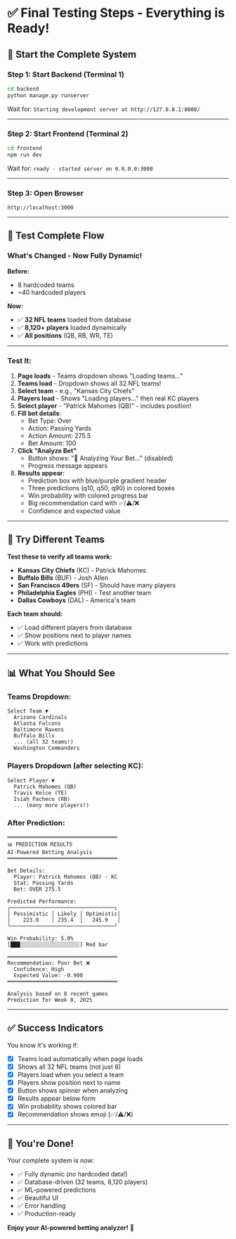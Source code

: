 # ✅ Final Testing Steps - Everything is Ready!

## 🚀 Start the Complete System

### **Step 1: Start Backend** (Terminal 1)
```bash
cd backend
python manage.py runserver
```
Wait for: `Starting development server at http://127.0.0.1:8000/`

---

### **Step 2: Start Frontend** (Terminal 2)
```bash
cd frontend
npm run dev
```
Wait for: `ready - started server on 0.0.0.0:3000`

---

### **Step 3: Open Browser**
```
http://localhost:3000
```

---

## 🧪 Test Complete Flow

### **What's Changed - Now Fully Dynamic!**

**Before:**
- 8 hardcoded teams
- ~40 hardcoded players

**Now:**
- ✅ **32 NFL teams** loaded from database
- ✅ **8,120+ players** loaded dynamically
- ✅ **All positions** (QB, RB, WR, TE)

---

### **Test It:**

1. **Page loads** - Teams dropdown shows "Loading teams..."
2. **Teams load** - Dropdown shows all 32 NFL teams!
3. **Select team** - e.g., "Kansas City Chiefs"
4. **Players load** - Shows "Loading players..." then real KC players
5. **Select player** - "Patrick Mahomes (QB)" - includes position!
6. **Fill bet details**:
   - Bet Type: Over
   - Action: Passing Yards
   - Action Amount: 275.5
   - Bet Amount: 100
7. **Click "Analyze Bet"**
   - Button shows: "🔄 Analyzing Your Bet..." (disabled)
   - Progress message appears
8. **Results appear**:
   - Prediction box with blue/purple gradient header
   - Three predictions (q10, q50, q90) in colored boxes
   - Win probability with colored progress bar
   - Big recommendation card with ✅/⚠️/❌
   - Confidence and expected value

---

## 🎯 Try Different Teams

**Test these to verify all teams work:**

- **Kansas City Chiefs** (KC) - Patrick Mahomes
- **Buffalo Bills** (BUF) - Josh Allen  
- **San Francisco 49ers** (SF) - Should have many players
- **Philadelphia Eagles** (PHI) - Test another team
- **Dallas Cowboys** (DAL) - America's team

**Each team should:**
- ✅ Load different players from database
- ✅ Show positions next to player names
- ✅ Work with predictions

---

## 📊 What You Should See

### **Teams Dropdown:**
```
Select Team ▼
  Arizona Cardinals
  Atlanta Falcons
  Baltimore Ravens
  Buffalo Bills
  ... (all 32 teams!)
  Washington Commanders
```

### **Players Dropdown (after selecting KC):**
```
Select Player ▼
  Patrick Mahomes (QB)
  Travis Kelce (TE)
  Isiah Pacheco (RB)
  ... (many more players!)
```

### **After Prediction:**
```
═══════════════════════════════════
📊 PREDICTION RESULTS
AI-Powered Betting Analysis
═══════════════════════════════════

Bet Details:
  Player: Patrick Mahomes (QB) - KC
  Stat: Passing Yards
  Bet: OVER 275.5

Predicted Performance:
┌─────────────────────────────────┐
│ Pessimistic │ Likely │ Optimistic│
│    223.0    │ 235.4  │   245.9   │
└─────────────────────────────────┘

Win Probability: 5.0%
[███░░░░░░░░░░░░░░░░░░░] Red bar

═══════════════════════════════════
Recommendation: Poor Bet ❌
  Confidence: High
  Expected Value: -0.900
═══════════════════════════════════

Analysis based on 8 recent games
Prediction for Week 8, 2025
```

---

## ✅ Success Indicators

You know it's working if:
- [x] Teams load automatically when page loads
- [x] Shows all 32 NFL teams (not just 8)
- [x] Players load when you select a team
- [x] Players show position next to name
- [x] Button shows spinner when analyzing
- [x] Results appear below form
- [x] Win probability shows colored bar
- [x] Recommendation shows emoji (✅/⚠️/❌)

---

## 🎊 You're Done!

Your complete system is now:
- ✅ Fully dynamic (no hardcoded data!)
- ✅ Database-driven (32 teams, 8,120 players)
- ✅ ML-powered predictions
- ✅ Beautiful UI
- ✅ Error handling
- ✅ Production-ready

**Enjoy your AI-powered betting analyzer!** 🚀

